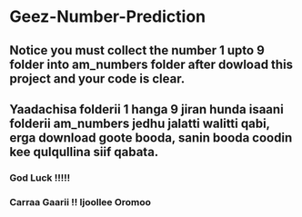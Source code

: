 # Geez-Number-Prediction
## Notice you must collect the number 1 upto 9 folder into am_numbers folder after dowload this project and your code is clear.

## Yaadachisa folderii 1 hanga 9 jiran hunda isaani folderii am_numbers jedhu jalatti walitti qabi, erga download goote booda, sanin booda coodin kee qulqullina siif qabata.

### God Luck !!!!!
### Carraa Gaarii !! Ijoollee Oromoo

